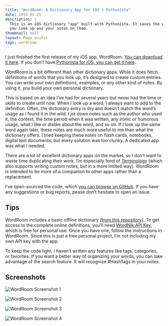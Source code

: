 ```yaml
---
title: "WordRoom: A Dictionary App for iOS + Pythonista"
date: 2018-05-25
description: |
  This is an iOS dictionary "app" built with Pythonista. It saves the words
  you look up and your notes on them.
thumbnail: null
layout: Page.acutis
tags: wordroom
---
```

I just finished the first release of my iOS app, WordRoom. [You can download
it here][1]. If you don’t have [Pythonista for iOS, you can get it here][2].

[1]: https://github.com/johnridesabike/WordRoom/releases/latest
[2]: http://omz-software.com/pythonista/

WordRoom is a bit different than other dictionary apps. While it does fetch
definitions of words that you look up, it’s designed to create custom
entries. You can write your own definitions, examples, or any other kind of
notes. By using it, you build your own personal dictionary.

This is based on an idea I’ve had for several years but never had the time or
skills to create until now. When I look up a word, I always want to add to
the definition. Often, the dictionary entry is dry and doesn’t match the
word’s usage as I found it in the wild. I jot down notes such as the author
who used it, the context, the time period when it was written, any ironic or
humorous usage, what I like or dislike about the word, and so on. If I look
up the same word again later, these notes are much more useful to me than
what the dictionary offers. I tried keeping these notes on flash cards,
notebooks, digital text documents, but every solution was too clunky. A
dedicated app was what I needed.

There are a lot of excellent dictionary apps on the market, so I don’t want
to waste time duplicating their work. I’m especially fond of [Terminology][3]
(which also supports writing custom notes, but in a more limited way).
WordRoom is intended to be more of a companion to other apps rather than a
replacement.

[3]: https://agiletortoise.com/terminology/

I’ve open-sourced the code, which [you can browse on GitHub][4]. If you have
any suggestions or bug reports, pease don’t hesitate to open an issue.

[4]: https://github.com/johnridesabike/WordRoom

## Tips

WordRoom includes a basic offline dictionary ([from this repository][5]). To
get access to the complete online definitions, you'll need [WordNik API
Key][6], which is free for personal use. Once you have one, follow the
instructions in WordRoom. Since this is just a free personal project, I’m not
including my own API key with the app.

[5]: https://github.com/johnridesabike/OPTED-to-JSON
[6]: https://developer.wordnik.com/

To keep the code light, I haven't written any features like tags, categories,
or favorites. If you want a better way of organizing your words, you can take
advantage of the search feature. It will recognize #HashTags in your notes.

## Screenshots

![WordRoom Screenshot 1](/assets/images/wordroom-a-pythonista-dictionary-app//fullsizeoutput_e76.jpeg)

![WordRoom Screenshot 2](/assets/images/wordroom-a-pythonista-dictionary-app//fullsizeoutput_e77.jpeg)

![WordRoom Screenshot 3](/assets/images/wordroom-a-pythonista-dictionary-app//fullsizeoutput_e75.jpeg)

![WordRoom Screenshot 4](/assets/images/wordroom-a-pythonista-dictionary-app//fullsizeoutput_e78.jpeg)
